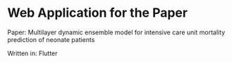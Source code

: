 # Web Application for the Paper 

Paper: Multilayer dynamic ensemble model for intensive care unit mortality prediction of neonate patients  

Written in: Flutter

